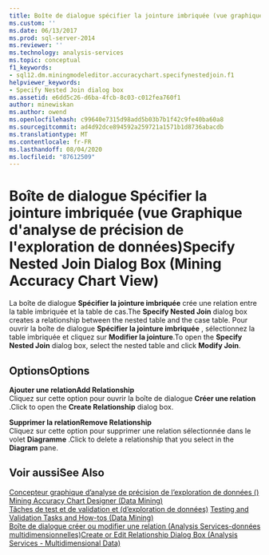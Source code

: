```yaml
---
title: Boîte de dialogue spécifier la jointure imbriquée (vue graphique d’analyse de précision de l’exploration de données) | Microsoft Docs
ms.custom: ''
ms.date: 06/13/2017
ms.prod: sql-server-2014
ms.reviewer: ''
ms.technology: analysis-services
ms.topic: conceptual
f1_keywords:
- sql12.dm.miningmodeleditor.accuracychart.specifynestedjoin.f1
helpviewer_keywords:
- Specify Nested Join dialog box
ms.assetid: e6dd5c26-d6ba-4fcb-8c03-c012fea760f1
author: minewiskan
ms.author: owend
ms.openlocfilehash: c99640e7315d98add5b03b7b1f42c9fe40ba60a8
ms.sourcegitcommit: ad4d92dce894592a259721a1571b1d8736abacdb
ms.translationtype: MT
ms.contentlocale: fr-FR
ms.lasthandoff: 08/04/2020
ms.locfileid: "87612509"
---
```

# <a name="specify-nested-join-dialog-box-mining-accuracy-chart-view"></a><span data-ttu-id="f68af-102">Boîte de dialogue Spécifier la jointure imbriquée (vue Graphique d'analyse de précision de l'exploration de données)</span><span class="sxs-lookup"><span data-stu-id="f68af-102">Specify Nested Join Dialog Box (Mining Accuracy Chart View)</span></span>
  <span data-ttu-id="f68af-103">La boîte de dialogue **Spécifier la jointure imbriquée** crée une relation entre la table imbriquée et la table de cas.</span><span class="sxs-lookup"><span data-stu-id="f68af-103">The **Specify Nested Join** dialog box creates a relationship between the nested table and the case table.</span></span> <span data-ttu-id="f68af-104">Pour ouvrir la boîte de dialogue **Spécifier la jointure imbriquée** , sélectionnez la table imbriquée et cliquez sur **Modifier la jointure**.</span><span class="sxs-lookup"><span data-stu-id="f68af-104">To open the **Specify Nested Join** dialog box, select the nested table and click **Modify Join**.</span></span>  
  
## <a name="options"></a><span data-ttu-id="f68af-105">Options</span><span class="sxs-lookup"><span data-stu-id="f68af-105">Options</span></span>  
 <span data-ttu-id="f68af-106">**Ajouter une relation**</span><span class="sxs-lookup"><span data-stu-id="f68af-106">**Add Relationship**</span></span>  
 <span data-ttu-id="f68af-107">Cliquez sur cette option pour ouvrir la boîte de dialogue **Créer une relation** .</span><span class="sxs-lookup"><span data-stu-id="f68af-107">Click to open the **Create Relationship** dialog box.</span></span>  
  
 <span data-ttu-id="f68af-108">**Supprimer la relation**</span><span class="sxs-lookup"><span data-stu-id="f68af-108">**Remove Relationship**</span></span>  
 <span data-ttu-id="f68af-109">Cliquez sur cette option pour supprimer une relation sélectionnée dans le volet **Diagramme** .</span><span class="sxs-lookup"><span data-stu-id="f68af-109">Click to delete a relationship that you select in the **Diagram** pane.</span></span>  
  
## <a name="see-also"></a><span data-ttu-id="f68af-110">Voir aussi</span><span class="sxs-lookup"><span data-stu-id="f68af-110">See Also</span></span>  
 <span data-ttu-id="f68af-111">[Concepteur graphique d’analyse de précision de l’exploration de données &#40;&#41;](mining-accuracy-chart-designer-data-mining.md) </span><span class="sxs-lookup"><span data-stu-id="f68af-111">[Mining Accuracy Chart Designer &#40;Data Mining&#41;](mining-accuracy-chart-designer-data-mining.md) </span></span>  
 <span data-ttu-id="f68af-112">[Tâches de test et de validation et &#40;d’exploration de données&#41;](data-mining/testing-and-validation-tasks-and-how-tos-data-mining.md) </span><span class="sxs-lookup"><span data-stu-id="f68af-112">[Testing and Validation Tasks and How-tos &#40;Data Mining&#41;](data-mining/testing-and-validation-tasks-and-how-tos-data-mining.md) </span></span>  
 [<span data-ttu-id="f68af-113">Boîte de dialogue créer ou modifier une relation &#40;Analysis Services-données multidimensionnelles&#41;</span><span class="sxs-lookup"><span data-stu-id="f68af-113">Create or Edit Relationship Dialog Box &#40;Analysis Services - Multidimensional Data&#41;</span></span>](create-or-edit-relationship-dialog-box-analysis-services-multidimensional-data.md)  
  
  
